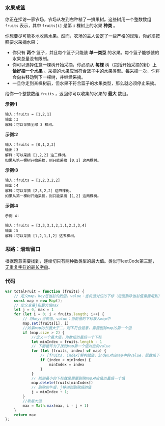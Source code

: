 ###  水果成篮

你正在探访一家农场，农场从左到右种植了一排果树。这些树用一个整数数组 `fruits` 表示，其中 `fruits[i]` 是第 `i` 棵树上的水果 **种类** 。

你想要尽可能多地收集水果。然而，农场的主人设定了一些严格的规矩，你必须按照要求采摘水果：

- 你只有 **两个** 篮子，并且每个篮子只能装 **单一类型** 的水果。每个篮子能够装的水果总量没有限制。
- 你可以选择任意一棵树开始采摘，你必须从 **每棵** 树（包括开始采摘的树）上 **恰好摘一个水果** 。采摘的水果应当符合篮子中的水果类型。每采摘一次，你将会向右移动到下一棵树，并继续采摘。
- 一旦你走到某棵树前，但水果不符合篮子的水果类型，那么就必须停止采摘。

给你一个整数数组 `fruits` ，返回你可以收集的水果的 **最大** 数目。

**示例:1**

```
输入：fruits = [1,2,1]
输出：3
解释：可以采摘全部 3 棵树。
```

**示例:2**

```
输入：fruits = [0,1,2,2]
输出：3
解释：可以采摘 [1,2,2] 这三棵树。
如果从第一棵树开始采摘，则只能采摘 [0,1] 这两棵树。
```

**示例:3**

```
输入：fruits = [1,2,3,2,2]
输出：4
解释：可以采摘 [2,3,2,2] 这四棵树。
如果从第一棵树开始采摘，则只能采摘 [1,2] 这两棵树。
```

**示例:4**

```
示例 4：

输入：fruits = [3,3,3,1,2,1,1,2,3,3,4]
输出：5
解释：可以采摘 [1,2,1,1,2] 这五棵树。
```

### 思路：滑动窗口

   根据题意需要找到，连续切只有两种数类型的最大值。类似于leetCode第三题，[无重复字符的最长字串](https://github.com/Aiolimp/leetcode/blob/master/leetcode/0003.%E6%97%A0%E9%87%8D%E5%A4%8D%E5%AD%97%E7%AC%A6%E7%9A%84%E6%9C%80%E9%95%BF%E5%AD%97%E4%B8%B2.md)。

### 代码

```js
var totalFruit = function (fruits) {
    // 定义map，key是当前的数值，value：当前值对应的下标（后面删除当前值需要用到）
    const map = new Map();
    // 定义变量j和最大值max
    let j = 0, max = 1
    for (let i = 0; i < fruits.length; i++) {
        // 将key:当前值，value：当前值的下标放入map中
        map.set(fruits[i], i)
        //如果map的长度大于二，则不符合题意，需要删除map的第一个值
        if (map.size > 2) {
            //定义一个最大值，为数组的最后一个下标
            let minIndex = fruits.length - 1
            // 下面循环为了找到map第一个值对应的value
            for (let [fruits, index] of map) {
                // [fruits, index]解构赋值，index对应map中的value，既数组下标
                if (index < minIndex) {
                    minIndex = index
                }
            }
            // 找到最小的下标就是需要删除map对应值的最后一个值
            map.delete(fruits[minIndex])
            // 删除完毕后，j移动到删除后的值
            j = minIndex + 1;
        }
        //取最大值
        max = Math.max(max, i - j + 1)
    }
    return max
};
```



